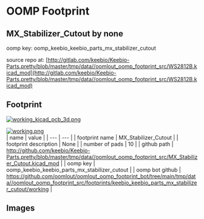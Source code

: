 # OOMP Footprint  
## MX_Stabilizer_Cutout  by none  
  
oomp key: oomp_keebio_keebio_parts_mx_stabilizer_cutout  
  
source repo at: [http://gitlab.com/keebio/Keebio-Parts.pretty/blob/master/tmp/data//oomlout_oomp_footprint_src/WS2812B.kicad_mod](http://gitlab.com/keebio/Keebio-Parts.pretty/blob/master/tmp/data//oomlout_oomp_footprint_src/WS2812B.kicad_mod)  
## Footprint  
  
[![working_kicad_pcb_3d.png](working_kicad_pcb_3d_600.png)](working_kicad_pcb_3d.png)  
  
[![working.png](working_600.png)](working.png)  
| name | value | 
| --- | --- | 
| footprint name | MX_Stabilizer_Cutout | 
| footprint description | None | 
| number of pads | 10 | 
| github path | http://github.com/keebio/Keebio-Parts.pretty/blob/master/tmp/data//oomlout_oomp_footprint_src/MX_Stabilizer_Cutout.kicad_mod | 
| oomp key | oomp_keebio_keebio_parts_mx_stabilizer_cutout | 
| oomp bot github | https://github.com/oomlout/oomlout_oomp_footprint_bot/tree/main/tmp/data//oomlout_oomp_footprint_src/footprints/keebio_keebio_parts_mx_stabilizer_cutout/working | 
## Images  
